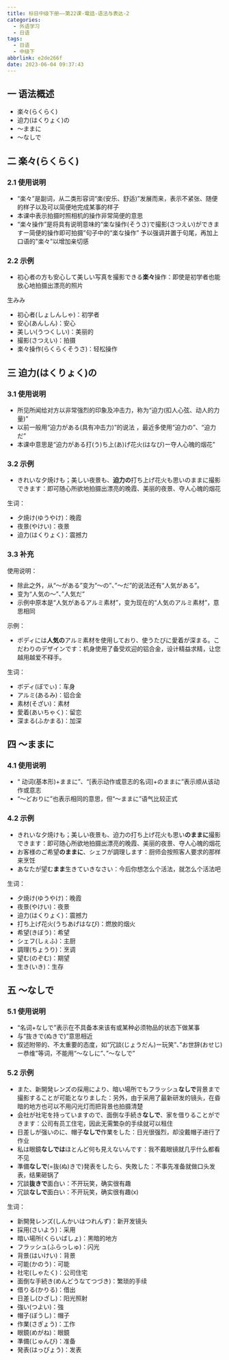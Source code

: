 ```yaml
---
title: 标日中级下册——第22课-電話-语法与表达-2
categories:
  - 外语学习
  - 日语
tags:
  - 日语
  - 中级下
abbrlink: e2de266f
date: 2023-06-04 09:37:43
---
```

## 一 语法概述

* 楽々(らくらく)
* 迫力(はくりょく)の
* ～ままに
* ～なしで


<!--more-->

## 二 楽々(らくらく)

### 2.1 使用说明

* “楽々”是副词，从二类形容词“楽(安乐、舒适)”发展而来，表示不紧张、随便的样子以及可以简便地完成某事的样子
* 本课中表示拍摄时照相机的操作非常简便的意思
*  “楽々操作”是将具有说明意味的“楽な操作(そうさ)で撮影(さつえい)ができますー简便的操作即可拍摄”句子中的“楽な操作” 予以强调并置于句尾，再加上口语的"楽々"以增加亲切感     

### 2.2 示例

* 初心者の方も安心して美しい写真を撮影できる**楽々**操作：即使是初学者也能放心地拍摄出漂亮的照片

生みみ

* 初心者(しょしんしゃ)：初学者
* 安心(あんしん)：安心
* 美しい(うつくしい)：美丽的
* 撮影(さつえい)：拍摄
* 楽々操作(らくらくそうさ)：轻松操作

## 三 迫力(はくりょく)の

### 3.1 使用说明

* 所见所闻给对方以非常强烈的印象及冲击力，称为“迫力(扣人心弦、动人的力量)”
* 以前一般用“迫力がある(具有冲击力)”的说法 ，最近多使用“迫力の”、“迫力だ”
* 本课中意思是“迫力がある打(う)ち上(あ)げ花火(はなび)ー夺人心魄的烟花”

### 3.2 示例

* きれいな夕焼けも；美しい夜景も、**迫力の**打ち上げ花火も思いのままに撮影できます：即可随心所欲地拍摄出漂亮的晚霞、美丽的夜景、夺人心魄的烟花

生词：

* 夕焼け(ゆうやけ)：晚霞
* 夜景(やけい)：夜景
* 迫力(はくりょく)：震撼力

### 3.3 补充

使用说明：

*  除此之外，从“～がある”变为“～の”、”～だ”的说法还有“人気がある”。
* 变为“人気の～”、”人気だ”
* 示例中原本是“人気があるアルミ素材”，变为现在的“人気のアルミ素材”，意思相同

示例：

* ボディには**人気の**アルミ素材を使用しており、使うたびに愛着が深まる。こだわりのデザインです：机身使用了备受欢迎的铝合金，设计精益求精，让您越用越爱不释手。

生词：

* ボディ(ぼでぃ)：车身
* アルミ(あるみ)：铝合金
* 素材(そざい)：素材
* 愛着(あいちゃく)：留恋
* 深まる(ふかまる)：加深

## 四 ～ままに

### 4.1 使用说明

* “ 动词(基本形)+ままに”、“[表示动作或意志的名词]+のままに”表示顺从该动作或意志
* “～どおりに”也表示相同的意思，但“～ままに”语气比较正式

### 4.2 示例

* きれいな夕焼けも；美しい夜景も、迫力の打ち上げ花火も思い**のままに**撮影できます：即可随心所欲地拍摄出漂亮的晚霞、美丽的夜景、夺人心魄的烟花
* お客様のご希望**のままに**、シェフが調理します：厨师会按照客人要求的那样来烹饪
* あなたが望む**まま**生きていきなさい：今后你想怎么个活法，就怎么个活法吧

生词：

* 夕焼け(ゆうやけ)：晚霞
* 夜景(やけい)：夜景
* 迫力(はくりょく)：震撼力
* 打ち上げ花火(うちあげはなび)：燃放的烟火
* 希望(きぼう)：希望
* シェフ(しぇふ)：主厨
* 調理(ちょうり)：烹调
* 望む(のぞむ)：期望
* 生き(いき)：生存

## 五 ～なしで

### 5.1 使用说明

* “名词+なしで”表示在不具备本来该有或某种必须物品的状态下做某事
* 与“抜きで(ぬきで)”意思相近
* 叙述附带的、不太重要的态度，如“冗談(じょうだん)ー玩笑”、”お世辞(おせじ)ー恭维”等词，不能用“～なしに”、”～なしで”

### 5.2 示例

* また、新開発レンズの採用により、暗い場所でもフラッシュ**なしで**背景まで撮影することが可能となりました：另外，由于采用了最新研发的镜头，在昏暗的地方也可以不用闪光灯而把背景也拍摄清楚
* 会社が社宅を持っていますので、面倒な手続き**なしで**、家を借りることができます：公司有员工住宅，因此无需繁杂的手续就可以租住
* 日差しが强いのに、帽子**なしで**作業をした：日光很强烈，却没戴帽子进行了作业
* 私は眼鏡**なしでは**ほとんど何も見えないんです：我不戴眼镜就几乎什么都看不见
* 準備**なしで**(=抜(ぬ)きで)発表をしたら、失敗した：不事先准备就做口头发表，结果砸锅了
* 冗談**抜きで**面白い：不开玩笑，确实很有趣
* 冗談**なしで**面白い：不开玩笑，确实很有趣(x)

生词：

* 新開発レンズ(しんかいはつれんず)：新开发镜头
* 採用(さいよう)：采用
* 暗い場所(くらいばしょ)：黑暗的地方
* フラッシュ(ふらっしゅ)：闪光
* 背景(はいけい)：背景
* 可能(かのう)：可能
* 社宅(しゃたく)：公司住宅
* 面倒な手続き(めんどうなてつづき)：繁琐的手续
* 借りる(かりる)：借出
* 日差し(ひざし)：阳光照射
* 強い(つよい)：強
* 帽子(ぼうし)：帽子
* 作業(さぎょう)：工作
* 眼鏡(めがね)：眼鏡
* 準備(じゅんび)：准备
* 発表(はっぴょう)：发表

